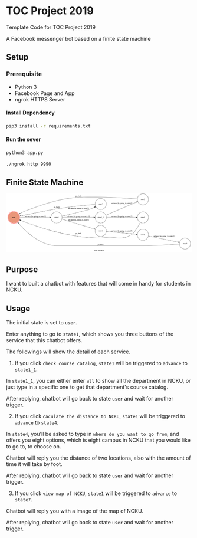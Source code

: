 # TOC Project 2019

Template Code for TOC Project 2019

A Facebook messenger bot based on a finite state machine

## Setup

### Prerequisite
* Python 3
* Facebook Page and App
* ngrok HTTPS Server

#### Install Dependency
```sh
pip3 install -r requirements.txt
```

#### Run the sever

```sh
python3 app.py
```
```sh
./ngrok http 9990
```

## Finite State Machine
![](img/show-fsm.png)

## Purpose
I want to built a chatbot with features that will come in  handy for students in NCKU.

## Usage
The initial state is set to `user`.

Enter anything to go to `state1`, which shows you three buttons of the service that this chatbot offers. 

The followings will show the detail of each service.

1. If you click `check course catalog`, `state1` will be triggered to `advance` to `state1_1`.

In `state1_1`, you can either enter `all` to show all the department in NCKU, or just type in a specific one to get that department's course catalog.

After replying, chatbot will go back to state `user` and wait for another trigger.

2. If you click `caculate the distance to NCKU`, `state1` will be triggered to `advance` to `state4`. 

In `state4`,  you'll be asked to type in `where do you want to go from`, and offers you eight options, which is eight campus in NCKU that you would like to go to, to choose on.

Chatbot will reply you the distance of two locations, also with the amount of time it will take by foot.

After replying, chatbot will go back to state `user` and wait for another trigger.

3. If you click `view map of NCKU`, `state1` will be triggered to `advance` to `state7`. 

Chatbot will reply you with a image of the map of NCKU.

After replying, chatbot will go back to state `user` and wait for another trigger.
